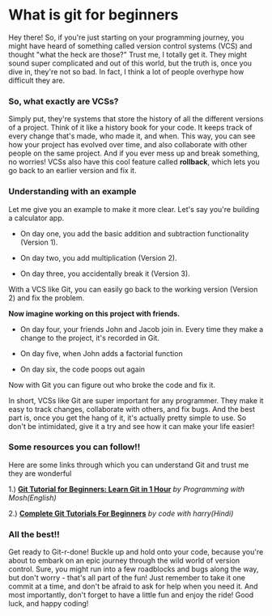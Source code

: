# What is git for beginners

Hey there! So, if you're just starting on your programming journey, you might have heard of something called version control systems (VCS) and thought "what the heck are those?" Trust me, I totally get it. They might sound super complicated and out of this world, but the truth is, once you dive in, they're not so bad. In fact, I think a lot of people overhype how difficult they are.

### So, what exactly are VCSs?

Simply put, they're systems that store the history of all the different versions of a project. Think of it like a history book for your code. It keeps track of every change that's made, who made it, and when. This way, you can see how your project has evolved over time, and also collaborate with other people on the same project. And if you ever mess up and break something, no worries! VCSs also have this cool feature called **rollback**, which lets you go back to an earlier version and fix it.

### Understanding with an example

Let me give you an example to make it more clear. Let's say you're building a calculator app.

* On day one, you add the basic addition and subtraction functionality (Version 1).
    
* On day two, you add multiplication (Version 2).
    
* On day three, you accidentally break it (Version 3).
    

With a VCS like Git, you can easily go back to the working version (Version 2) and fix the problem.

**Now imagine working on this project with friends.**

* On day four, your friends John and Jacob join in. Every time they make a change to the project, it's recorded in Git.
    
* On day five, when John adds a factorial function
    
* On day six, the code poops out again
    

Now with Git you can figure out who broke the code and fix it.

In short, VCSs like Git are super important for any programmer. They make it easy to track changes, collaborate with others, and fix bugs. And the best part is, once you get the hang of it, it's actually pretty simple to use. So don't be intimidated, give it a try and see how it can make your life easier!

### Some resources you can follow!!

Here are some links through which you can understand Git and trust me they are wonderful

1.) [**Git Tutorial for Beginners: Learn Git in 1 Hour**](https://www.youtube.com/watch?v=8JJ101D3knE&t=626s) *by Programming with Mosh(English)*

2.) [**Complete Git Tutorials For Beginners**](https://www.youtube.com/playlist?list=PLu0W_9lII9agwhy658ZPA0MTStKUJTWPi) *by code with harry(Hindi)*

### All the best!!

Get ready to Git-r-done! Buckle up and hold onto your code, because you're about to embark on an epic journey through the wild world of version control. Sure, you might run into a few roadblocks and bugs along the way, but don't worry - that's all part of the fun! Just remember to take it one commit at a time, and don't be afraid to ask for help when you need it. And most importantly, don't forget to have a little fun and enjoy the ride! Good luck, and happy coding!